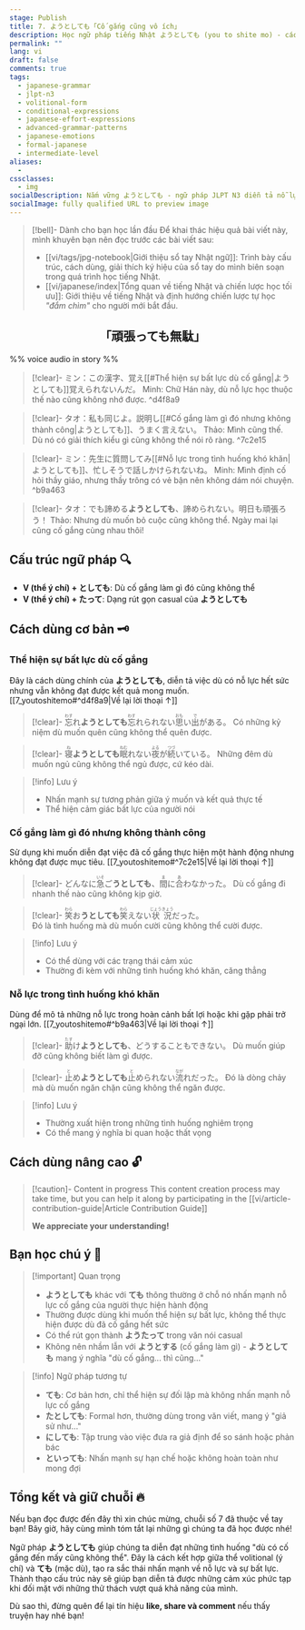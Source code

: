 ```yaml
---
stage: Publish
title: 7. ようとしても「Cố gắng cũng vô ích」
description: Học ngữ pháp tiếng Nhật ようとしても (you to shite mo) - cách diễn đạt "dù cố gắng... cũng không thể". Hướng dẫn chi tiết cấu trúc, cách dùng với ví dụ JLPT N3.
permalink: ""
lang: vi
draft: false
comments: true
tags:
  - japanese-grammar
  - jlpt-n3
  - volitional-form
  - conditional-expressions
  - japanese-effort-expressions
  - advanced-grammar-patterns
  - japanese-emotions
  - formal-japanese
  - intermediate-level
aliases:
  - 
cssclasses:
  - img
socialDescription: Nắm vững ようとしても - ngữ pháp JLPT N3 diễn tả nỗ lực bất thành trong tiếng Nhật một cách tự nhiên.
socialImage: fully qualified URL to preview image
---
```


> [!bell]- Dành cho bạn học lần đầu
> Để khai thác hiệu quả bài viết này, mình khuyên bạn nên đọc trước các bài viết sau:
> - [[vi/tags/jpg-notebook|Giới thiệu sổ tay Nhật ngữ]]: Trình bày cấu trúc, cách dùng, giải thích ký hiệu của sổ tay do mình biên soạn trong quá trình học tiếng Nhật.   
> - [[vi/japanese/index|Tổng quan về tiếng Nhật và chiến lược học tối ưu]]: Giới thiệu về tiếng Nhật và định hướng chiến lược tự học *"đắm chìm"* cho người mới bắt đầu.

<h2 style="text-align:center">「頑張っても無駄」</h2>

%% voice audio in story %%

> [!clear]- ミン：この漢字、覚え[[#Thể hiện sự bất lực dù cố gắng|ようとしても]]覚えられないんだ。
> Minh: Chữ Hán này, dù nỗ lực học thuộc thế nào cũng không nhớ được.
^d4f8a9

> [!clear]- タオ：私も同じよ。説明し[[#Cố gắng làm gì đó nhưng không thành công|ようとしても]]、うまく言えない。
> Thảo: Mình cũng thế. Dù nó có giải thích kiểu gì cũng không thể nói rõ ràng.
^7c2e15

> [!clear]- ミン：先生に質問してみ[[#Nỗ lực trong tình huống khó khăn|ようとしても]]、忙しそうで話しかけられないね。
> Minh: Mình định cố hỏi thầy giáo, nhưng thầy trông có vẻ bận nên không dám nói chuyện.
^b9a463

> [!clear]- タオ：でも諦める**ようとしても**、諦められない。明日も頑張ろう！
> Thảo: Nhưng dù muốn bỏ cuộc cũng không thể. Ngày mai lại cũng cố gắng cùng nhau thôi!

## Cấu trúc ngữ pháp 🔍
- **V (thể ý chí) + としても**: Dù cố gắng làm gì đó cũng không thể
- **V (thể ý chí) + たって**: Dạng rút gọn casual của **ようとしても**

## Cách dùng cơ bản 🗝️

### Thể hiện sự bất lực dù cố gắng
Đây là cách dùng chính của **ようとしても**, diễn tả việc dù có nỗ lực hết sức nhưng vẫn không đạt được kết quả mong muốn. [[7_youtoshitemo#^d4f8a9|Về lại lời thoại ↑]]

> [!clear]- <ruby>忘<rt>わす</rt></ruby>れ**ようとしても**<ruby>忘<rt>わす</rt></ruby>れられない<ruby>思<rt>おも</rt></ruby>い<ruby>出<rt>で</rt></ruby>がある。
> Có những kỷ niệm dù muốn quên cũng không thể quên được.

> [!clear]- <ruby>寝<rt>ね</rt></ruby>**ようとしても**<ruby>眠<rt>ねむ</rt></ruby>れない<ruby>夜<rt>よる</rt></ruby>が<ruby>続<rt>つづ</rt></ruby>いている。
> Những đêm dù muốn ngủ cũng không thể ngủ được, cứ kéo dài.

> [!info] Lưu ý
> - Nhấn mạnh sự tương phản giữa ý muốn và kết quả thực tế
> - Thể hiện cảm giác bất lực của người nói

### Cố gắng làm gì đó nhưng không thành công
Sử dụng khi muốn diễn đạt việc đã cố gắng thực hiện một hành động nhưng không đạt được mục tiêu. [[7_youtoshitemo#^7c2e15|Về lại lời thoại ↑]]

> [!clear]- どんなに<ruby>急<rt>いそ</rt></ruby>ご**うとしても**、<ruby>間<rt>ま</rt></ruby>に<ruby>合<rt>あ</rt></ruby>わなかった。
> Dù cố gắng đi nhanh thế nào cũng không kịp giờ.

> [!clear]- <ruby>笑<rt>わら</rt></ruby>お**うとしても**<ruby>笑<rt>わら</rt></ruby>えない<ruby>状況<rt>じょうきょう</rt></ruby>だった。  
> Đó là tình huống mà dù muốn cười cũng không thể cười được.

> [!info] Lưu ý
> - Có thể dùng với các trạng thái cảm xúc
> - Thường đi kèm với những tình huống khó khăn, căng thẳng

### Nỗ lực trong tình huống khó khăn
Dùng để mô tả những nỗ lực trong hoàn cảnh bất lợi hoặc khi gặp phải trở ngại lớn. [[7_youtoshitemo#^b9a463|Về lại lời thoại ↑]]

> [!clear]- <ruby>助<rt>たす</rt></ruby>け**ようとしても**、どうすることもできない。
> Dù muốn giúp đỡ cũng không biết làm gì được.

> [!clear]- <ruby>止<rt>と</rt></ruby>め**ようとしても**<ruby>止<rt>と</rt></ruby>められない<ruby>流<rt>なが</rt></ruby>れだった。
> Đó là dòng chảy mà dù muốn ngăn chặn cũng không thể ngăn được.

> [!info] Lưu ý  
> - Thường xuất hiện trong những tình huống nghiêm trọng
> - Có thể mang ý nghĩa bi quan hoặc thất vọng

## Cách dùng nâng cao 🔓

> [!caution]- Content in progress
> This content creation process may take time, but you can help it along by participating in the [[vi/article-contribution-guide|Article Contribution Guide]]
>
> **We appreciate your understanding!**

## Bạn học chú ý 👀

> [!important] Quan trọng
> - **ようとしても** khác với **ても** thông thường ở chỗ nó nhấn mạnh nỗ lực cố gắng của người thực hiện hành động
> - Thường được dùng khi muốn thể hiện sự bất lực, không thể thực hiện được dù đã cố gắng hết sức  
> - Có thể rút gọn thành **ようたって** trong văn nói casual
> - Không nên nhầm lẫn với **ようとする** (cố gắng làm gì) - **ようとしても** mang ý nghĩa "dù cố gắng... thì cũng..."

> [!info] Ngữ pháp tương tự
> - **ても**: Cơ bản hơn, chỉ thể hiện sự đối lập mà không nhấn mạnh nỗ lực cố gắng
> - **たとしても**: Formal hơn, thường dùng trong văn viết, mang ý "giả sử như..."
> - **にしても**: Tập trung vào việc đưa ra giả định để so sánh hoặc phản bác  
> - **といっても**: Nhấn mạnh sự hạn chế hoặc không hoàn toàn như mong đợi

## Tổng kết và giữ chuỗi 🔥
Nếu bạn đọc được đến đây thì xin chúc mừng, chuỗi số 7 đã thuộc về tay bạn! Bây giờ, hãy cùng mình tóm tắt lại những gì chúng ta đã học được nhé!

Ngữ pháp **ようとしても** giúp chúng ta diễn đạt những tình huống "dù có cố gắng đến mấy cũng không thể". Đây là cách kết hợp giữa thể volitional (ý chí) và **ても** (mặc dù), tạo ra sắc thái nhấn mạnh về nỗ lực và sự bất lực. Thành thạo cấu trúc này sẽ giúp bạn diễn tả được những cảm xúc phức tạp khi đối mặt với những thử thách vượt quá khả năng của mình.

Dù sao thì, đừng quên để lại tín hiệu **like, share và comment** nếu thấy truyện hay nhé bạn!
